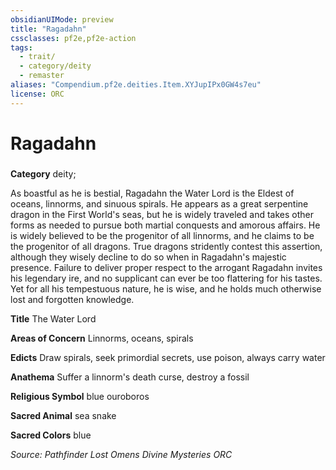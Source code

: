 ```yaml
---
obsidianUIMode: preview
title: "Ragadahn"
cssclasses: pf2e,pf2e-action
tags:
  - trait/
  - category/deity
  - remaster
aliases: "Compendium.pf2e.deities.Item.XYJupIPx0GW4s7eu"
license: ORC
---
```

# Ragadahn

### 

**Category** deity; 




As boastful as he is bestial, Ragadahn the Water Lord is the Eldest of oceans, linnorms, and sinuous spirals. He appears as a great serpentine dragon in the First World's seas, but he is widely traveled and takes other forms as needed to pursue both martial conquests and amorous affairs. He is widely believed to be the progenitor of all linnorms, and he claims to be the progenitor of all dragons. True dragons stridently contest this assertion, although they wisely decline to do so when in Ragadahn's majestic presence. Failure to deliver proper respect to the arrogant Ragadahn invites his legendary ire, and no supplicant can ever be too flattering for his tastes. Yet for all his tempestuous nature, he is wise, and he holds much otherwise lost and forgotten knowledge.

**Title** The Water Lord

**Areas of Concern** Linnorms, oceans, spirals

**Edicts** Draw spirals, seek primordial secrets, use poison, always carry water

**Anathema** Suffer a linnorm's death curse, destroy a fossil

**Religious Symbol** blue ouroboros

**Sacred Animal** sea snake

**Sacred Colors** blue

*Source: Pathfinder Lost Omens Divine Mysteries*
*ORC*